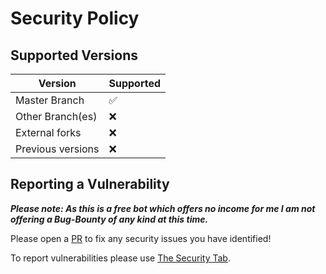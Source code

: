 # Security Policy

## Supported Versions

| Version           | Supported          |
|-------------------|--------------------|
| Master Branch     | :white_check_mark: |
| Other Branch(es)  | :x:                |
| External forks    | :x:                |
| Previous versions | :x:                |

## Reporting a Vulnerability

**_Please note: As this is a free bot which offers no income for me I am not offering a Bug-Bounty of any kind at this time._**

Please open a [PR](<https://github.com/NanashiTheNameless/NamelessNameSanatizerBot-Docker/pulls>) to fix any security issues you have identified!

To report vulnerabilities please use [The Security Tab](<https://github.com/NanashiTheNameless/NamelessNameSanatizerBot-Docker/security>).
